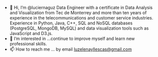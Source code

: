 - 👋 Hi, I’m @luciernaguz  Data Engineer with a certificate in Data Analysis and Visualization
  from Tec de Monterrey and more than ten years of experience in the telecommunications and customer service industries. 
  Experience in Python, Java, C++, SQL and NoSQL databases (PostgreSQL, MongoDB, MySQL) and data visualization tools such as JavaScript and D3.js.
- 👀 I’m interested in ...continue to improve myself and learn new professional skills.
- 📫 How to reach me ... by email luzelenayllescas@gmail.com
 
<!---
luciernaguz/luciernaguz is a ✨ special ✨ repository because its `README.md` (this file) appears on your GitHub profile.
You can click the Preview link to take a look at your changes.
--->
